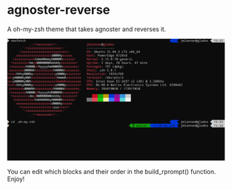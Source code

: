# agnoster-reverse
A oh-my-zsh theme that takes agnoster and reverses it.


![alt text](https://github.com/Jmlannan/agnoster-reverse/blob/main/agnoster-reverse%20example.png?raw=true)

You can edit which blocks and their order in the build_rprompt() function. 
Enjoy!
